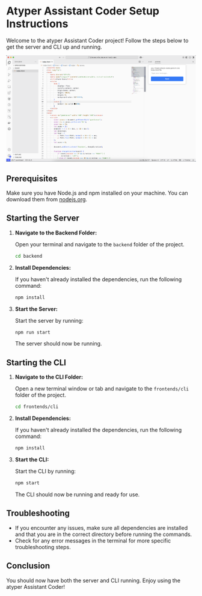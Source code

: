 # Atyper Assistant Coder Setup Instructions

Welcome to the atyper Assistant Coder project! Follow the steps below to get the server and CLI up and running.

![screenshot](https://github.com/panuhorsmalahti/atyper/blob/main/screenshot.png?raw=true)

## Prerequisites

Make sure you have Node.js and npm installed on your machine. You can download them from [nodejs.org](https://nodejs.org/).

## Starting the Server

1. **Navigate to the Backend Folder:**

   Open your terminal and navigate to the `backend` folder of the project.

   ```bash
   cd backend
   ```

2. **Install Dependencies:**

   If you haven't already installed the dependencies, run the following command:

   ```bash
   npm install
   ```

3. **Start the Server:**

   Start the server by running:

   ```bash
   npm run start
   ```

   The server should now be running.

## Starting the CLI

1. **Navigate to the CLI Folder:**

   Open a new terminal window or tab and navigate to the `frontends/cli` folder of the project.

   ```bash
   cd frontends/cli
   ```

2. **Install Dependencies:**

   If you haven't already installed the dependencies, run the following command:

   ```bash
   npm install
   ```

3. **Start the CLI:**

   Start the CLI by running:

   ```bash
   npm start
   ```

   The CLI should now be running and ready for use.

## Troubleshooting

- If you encounter any issues, make sure all dependencies are installed and that you are in the correct directory before running the commands.
- Check for any error messages in the terminal for more specific troubleshooting steps.

## Conclusion

You should now have both the server and CLI running. Enjoy using the atyper Assistant Coder!

